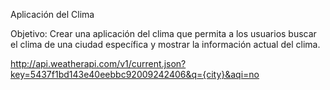 Aplicación del Clima

Objetivo: Crear una aplicación del clima que permita a los usuarios buscar el clima de una ciudad específica y mostrar la información actual del clima.

http://api.weatherapi.com/v1/current.json?key=5437f1bd143e40eebbc92009242406&q={city}&aqi=no
